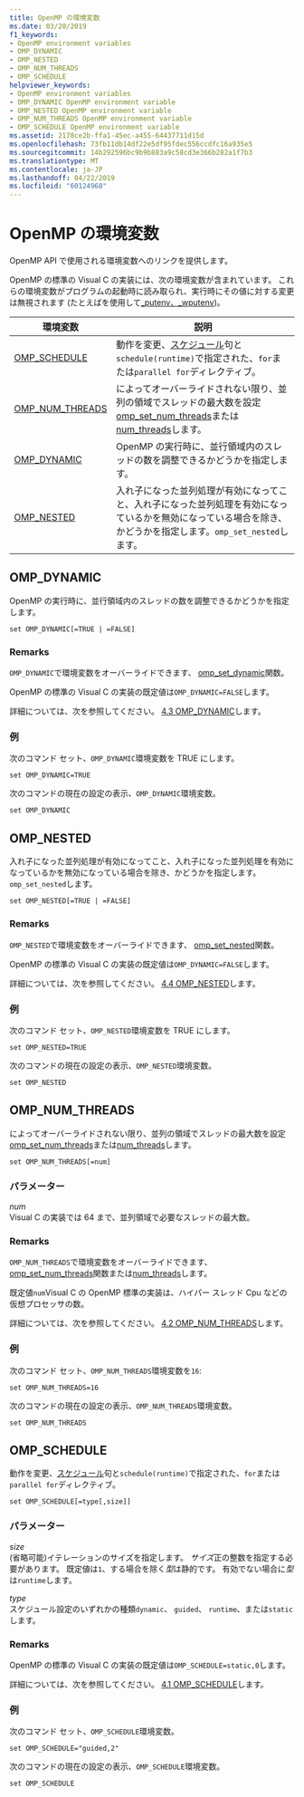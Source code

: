 ```yaml
---
title: OpenMP の環境変数
ms.date: 03/20/2019
f1_keywords:
- OpenMP environment variables
- OMP_DYNAMIC
- OMP_NESTED
- OMP_NUM_THREADS
- OMP_SCHEDULE
helpviewer_keywords:
- OpenMP environment variables
- OMP_DYNAMIC OpenMP environment variable
- OMP_NESTED OpenMP environment variable
- OMP_NUM_THREADS OpenMP environment variable
- OMP_SCHEDULE OpenMP environment variable
ms.assetid: 2178ce2b-ffa1-45ec-a455-64437711d15d
ms.openlocfilehash: 73fb11db14df22e5df95fdec556ccdfc16a935e5
ms.sourcegitcommit: 14b292596bc9b9b883a9c58cd3e366b282a1f7b3
ms.translationtype: MT
ms.contentlocale: ja-JP
ms.lasthandoff: 04/22/2019
ms.locfileid: "60124968"
---
```

# <a name="openmp-environment-variables"></a>OpenMP の環境変数

OpenMP API で使用される環境変数へのリンクを提供します。

OpenMP の標準の Visual C の実装には、次の環境変数が含まれています。 これらの環境変数がプログラムの起動時に読み取られ、実行時にその値に対する変更は無視されます (たとえばを使用して[_putenv、_wputenv](../../../c-runtime-library/reference/putenv-wputenv.md))。

|環境変数|説明|
|--------------------|-----------|
|[OMP_SCHEDULE](#omp-schedule)|動作を変更、[スケジュール](openmp-clauses.md#schedule)句と`schedule(runtime)`で指定された、`for`または`parallel for`ディレクティブ。|
|[OMP_NUM_THREADS](#omp-num-threads)|によってオーバーライドされない限り、並列の領域でスレッドの最大数を設定[omp_set_num_threads](openmp-functions.md#omp-set-num-threads)または[num_threads](openmp-clauses.md#num-threads)します。|
|[OMP_DYNAMIC](#omp-dynamic)|OpenMP の実行時に、並行領域内のスレッドの数を調整できるかどうかを指定します。|
|[OMP_NESTED](#omp-nested)|入れ子になった並列処理が有効になってこと、入れ子になった並列処理を有効になっているかを無効になっている場合を除き、かどうかを指定します。`omp_set_nested`します。|

## <a name="omp-dynamic"></a>OMP_DYNAMIC

OpenMP の実行時に、並行領域内のスレッドの数を調整できるかどうかを指定します。

```
set OMP_DYNAMIC[=TRUE | =FALSE]
```

### <a name="remarks"></a>Remarks

`OMP_DYNAMIC`で環境変数をオーバーライドできます、 [omp_set_dynamic](openmp-functions.md#omp-set-dynamic)関数。

OpenMP の標準の Visual C の実装の既定値は`OMP_DYNAMIC=FALSE`します。

詳細については、次を参照してください。 [4.3 OMP_DYNAMIC](../../../parallel/openmp/4-3-omp-dynamic.md)します。

### <a name="example"></a>例

次のコマンド セット、`OMP_DYNAMIC`環境変数を TRUE にします。

```
set OMP_DYNAMIC=TRUE
```

次のコマンドの現在の設定の表示、`OMP_DYNAMIC`環境変数。

```
set OMP_DYNAMIC
```

## <a name="omp-nested"></a>OMP_NESTED

入れ子になった並列処理が有効になってこと、入れ子になった並列処理を有効になっているかを無効になっている場合を除き、かどうかを指定します。`omp_set_nested`します。

```
set OMP_NESTED[=TRUE | =FALSE]
```

### <a name="remarks"></a>Remarks

`OMP_NESTED`で環境変数をオーバーライドできます、 [omp_set_nested](openmp-functions.md#omp-set-nested)関数。

OpenMP の標準の Visual C の実装の既定値は`OMP_DYNAMIC=FALSE`します。

詳細については、次を参照してください。 [4.4 OMP_NESTED](../../../parallel/openmp/4-4-omp-nested.md)します。

### <a name="example"></a>例

次のコマンド セット、`OMP_NESTED`環境変数を TRUE にします。

```
set OMP_NESTED=TRUE
```

次のコマンドの現在の設定の表示、`OMP_NESTED`環境変数。

```
set OMP_NESTED
```

## <a name="omp-num-threads"></a>OMP_NUM_THREADS

によってオーバーライドされない限り、並列の領域でスレッドの最大数を設定[omp_set_num_threads](openmp-functions.md#omp-set-num-threads)または[num_threads](openmp-clauses.md#num-threads)します。

```
set OMP_NUM_THREADS[=num]
```

### <a name="parameters"></a>パラメーター

*num*<br/>
Visual C の実装では 64 まで、並列領域で必要なスレッドの最大数。

### <a name="remarks"></a>Remarks

`OMP_NUM_THREADS`で環境変数をオーバーライドできます、 [omp_set_num_threads](openmp-functions.md#omp-set-num-threads)関数または[num_threads](openmp-clauses.md#num-threads)します。

既定値`num`Visual C の OpenMP 標準の実装は、ハイパー スレッド Cpu などの仮想プロセッサの数。

詳細については、次を参照してください。 [4.2 OMP_NUM_THREADS](../../../parallel/openmp/4-2-omp-num-threads.md)します。

### <a name="example"></a>例

次のコマンド セット、`OMP_NUM_THREADS`環境変数を`16`:

```
set OMP_NUM_THREADS=16
```

次のコマンドの現在の設定の表示、`OMP_NUM_THREADS`環境変数。

```
set OMP_NUM_THREADS
```

## <a name="omp-schedule"></a>OMP_SCHEDULE

動作を変更、[スケジュール](openmp-clauses.md#schedule)句と`schedule(runtime)`で指定された、`for`または`parallel for`ディレクティブ。

```
set OMP_SCHEDULE[=type[,size]]
```

### <a name="parameters"></a>パラメーター

*size*<br/>
(省略可能)イテレーションのサイズを指定します。 *サイズ*正の整数を指定する必要があります。 既定値は`1`、する場合を除く*型*は静的です。 有効でない場合に*型*は`runtime`します。

*type*<br/>
スケジュール設定のいずれかの種類`dynamic`、 `guided`、 `runtime`、または`static`します。

### <a name="remarks"></a>Remarks

OpenMP の標準の Visual C の実装の既定値は`OMP_SCHEDULE=static,0`します。

詳細については、次を参照してください。 [4.1 OMP_SCHEDULE](../../../parallel/openmp/4-1-omp-schedule.md)します。

### <a name="example"></a>例

次のコマンド セット、`OMP_SCHEDULE`環境変数。

```
set OMP_SCHEDULE="guided,2"
```

次のコマンドの現在の設定の表示、`OMP_SCHEDULE`環境変数。

```
set OMP_SCHEDULE
```

